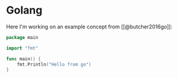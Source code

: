 # Golang

Here I'm working on an example concept from [[@butcher2016go]]:

```go
package main

import "fmt"

func main() {
    fmt.Println("Hello from go")
}
```